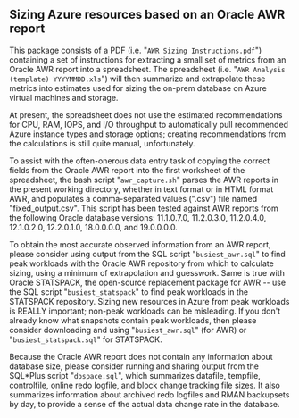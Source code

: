 ## Sizing Azure resources based on an Oracle AWR report

This package consists of a PDF (i.e. "`AWR Sizing Instructions.pdf`") containing a set of instructions for extracting a small set of metrics from an Oracle AWR report into a spreadsheet.  The spreadsheet (i.e. "`AWR Analysis (template) YYYYMMDD.xls`") will then summarize and extrapolate these metrics into estimates used for sizing the on-prem database on Azure virtual machines and storage.

At present, the spreadsheet does not use the estimated recommendations for CPU, RAM, IOPS, and I/O throughput to automatically pull recommended Azure instance types and storage options;  creating recommendations from the calculations is still quite manual, unfortunately.

To assist with the often-onerous data entry task of copying the correct fields from the Oracle AWR report into the first worksheet of the spreadsheet, the bash script "`awr_capture.sh`" parses the AWR reports in the present working directory, whether in text format or in HTML format AWR, and populates a comma-separated values (".csv") file named "fixed_output.csv".  This script has been tested against AWR reports from the following Oracle database versions: 11.1.0.7.0, 11.2.0.3.0, 11.2.0.4.0, 12.1.0.2.0, 12.2.0.1.0, 18.0.0.0.0, and 19.0.0.0.0.

To obtain the most accurate observed information from an AWR report, please consider using output from the SQL script "`busiest_awr.sql`" to find peak workloads with the Oracle AWR repository from which to calculate sizing, using a minimum of extrapolation and guesswork.  Same is true with Oracle STATSPACK, the open-source replacement package for AWR -- use the SQL script "`busiest_statspack`" to find peak workloads in the STATSPACK repository.  Sizing new resources in Azure from peak workloads is REALLY important;  non-peak workloads can be misleading.  If you don't already know what snapshots contain peak workloads, then please consider downloading and using "`busiest_awr.sql`" (for AWR) or "`busiest_statspack.sql`" for STATSPACK.

Because the Oracle AWR report does not contain any information about database size, please consider running and sharing output from the SQL\*Plus script "`dbspace.sql`", which summarizes datafile, tempfile, controlfile, online redo logfile, and block change tracking file sizes.  It also summarizes information about archived redo logfiles and RMAN backupsets by day, to provide a sense of the actual data change rate in the database.
